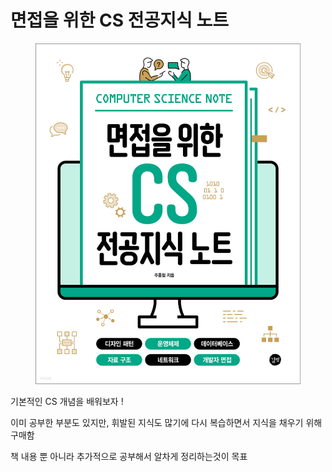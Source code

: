 # 면접을 위한 CS 전공지식 노트

<figure><img src="../../.gitbook/assets/image (1) (1) (1) (1) (1) (1) (1) (1).png" alt=""><figcaption></figcaption></figure>

기본적인 CS 개념을 배워보자 !&#x20;

이미 공부한 부분도 있지만, 휘발된 지식도 많기에 다시 복습하면서 지식을 채우기 위해 구매함

책 내용 뿐 아니라 추가적으로 공부해서 알차게 정리하는것이 목표

